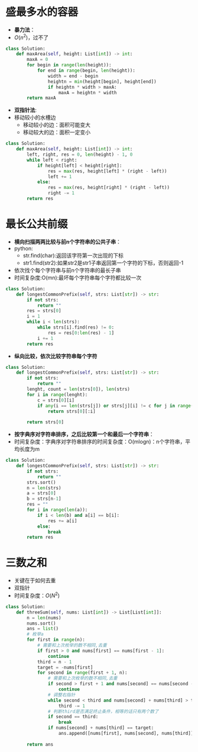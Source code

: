 # 盛最多水的容器

+ **暴力法**：
+ $O(n^2)$，过不了

```python
class Solution:
    def maxArea(self, height: List[int]) -> int:
        maxA = 0
        for begin in range(len(height)):
            for end in range(begin, len(height)):
                width = end - begin
                heightn = min(height[begin], height[end])
                if heightn * width > maxA:
                    maxA = heightn * width
        return maxA
```

+ **双指针法**:
+ 移动较小的水槽边
  + 移动较小的边：面积可能变大
  + 移动较大的边：面积一定变小

```python
class Solution:
    def maxArea(self, height: List[int]) -> int:
        left, right, res = 0, len(height) - 1, 0
        while left < right:
            if height[left] < height[right]:
                res = max(res, height[left] * (right - left))
                left += 1
            else:
                res = max(res, height[right] * (right - left))
                right -= 1
        return res
```

# 最长公共前缀

+ **横向扫描两两比较与前n个字符串的公共子串**：
+ python:
  + str.find(char):返回该字符第一次出现的下标
  + str1.find(str2):如果str2是str1子串返回第一个字符的下标，否则返回-1
+ 依次找个每个字符串与前n个字符串的最长子串
+ 时间复杂度:O(mn):最坏每个字符串每个字符都比较一次

```python
class Solution:
    def longestCommonPrefix(self, strs: List[str]) -> str:
        if not strs:
            return ""
        res = strs[0]
        i = 1
        while i < len(strs):
            while strs[i].find(res) != 0:
                res = res[0:len(res) - 1]
            i += 1
        return res
```

+ **纵向比较，依次比较字符串每个字符**

```python
class Solution:
    def longestCommonPrefix(self, strs: List[str]) -> str:
        if not strs:
            return ""
        lenght, count = len(strs[0]), len(strs)
        for i in range(lenght):
            c = strs[0][i]
            if any(i == len(strs[j]) or strs[j][i] != c for j in range(1, count)):
                return strs[0][:i]
        
        return strs[0]
```

+ **按字典序对字符串排序，之后比较第一个和最后一个字符串**：
+ 时间复杂度：字典序对字符串排序的时间复杂度：O(mlogn)：n个字符串，平均长度为m

```python
class Solution:
    def longestCommonPrefix(self, strs: List[str]) -> str:
        if not strs:
            return ""
        strs.sort()
        n = len(strs)
        a = strs[0]
        b = strs[n-1]
        res = ""
        for i in range(len(a)):
            if i < len(b) and a[i] == b[i]:
                res += a[i]
            else:
                break
        return res
```

# 三数之和

+ 关键在于如何去重
+ 双指针
+ 时间复杂度：$O(N^2)$

```python
class Solution:
    def threeSum(self, nums: List[int]) -> List[List[int]]:
        n = len(nums)
        nums.sort()
        ans = list()
        # 枚举a
        for first in range(n):
            # 需要和上次枚举的数不相同,去重
            if first > 0 and nums[first] == nums[first - 1]:
                continue
            third = n - 1
            target = -nums[first]
            for second in range(first + 1, n):
                # 需要和上次枚举的数不相同,去重
                if second > first + 1 and nums[second] == nums[second - 1]:
                    continue
                # 调整右指针
                while second < third and nums[second] + nums[third] > target:
                    third -= 1
                # 判断third是否满足终止条件，相等的话只有两个数了
                if second == third:
                    break
                if nums[second] + nums[third] == target:
                    ans.append([nums[first], nums[second], nums[third]])
            
        return ans

```

